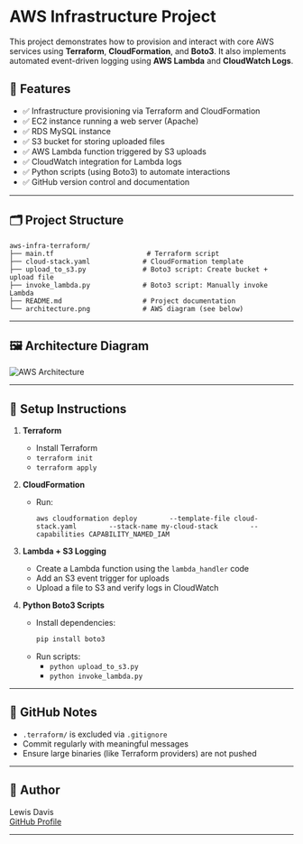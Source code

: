 # AWS Infrastructure Project

This project demonstrates how to provision and interact with core AWS services using **Terraform**, **CloudFormation**, and **Boto3**. It also implements automated event-driven logging using **AWS Lambda** and **CloudWatch Logs**.

## 📌 Features

- ✅ Infrastructure provisioning via Terraform and CloudFormation
- ✅ EC2 instance running a web server (Apache)
- ✅ RDS MySQL instance
- ✅ S3 bucket for storing uploaded files
- ✅ AWS Lambda function triggered by S3 uploads
- ✅ CloudWatch integration for Lambda logs
- ✅ Python scripts (using Boto3) to automate interactions
- ✅ GitHub version control and documentation

---

## 🗂 Project Structure

```
aws-infra-terraform/
├── main.tf                       # Terraform script
├── cloud-stack.yaml             # CloudFormation template
├── upload_to_s3.py              # Boto3 script: Create bucket + upload file
├── invoke_lambda.py             # Boto3 script: Manually invoke Lambda
├── README.md                    # Project documentation
└── architecture.png             # AWS diagram (see below)
```

---

## 🖼 Architecture Diagram

![AWS Architecture](architecture.png)

---

## 🚀 Setup Instructions

1. **Terraform**
   - Install Terraform
   - `terraform init`
   - `terraform apply`

2. **CloudFormation**
   - Run:
     ```
     aws cloudformation deploy        --template-file cloud-stack.yaml        --stack-name my-cloud-stack        --capabilities CAPABILITY_NAMED_IAM
     ```

3. **Lambda + S3 Logging**
   - Create a Lambda function using the `lambda_handler` code
   - Add an S3 event trigger for uploads
   - Upload a file to S3 and verify logs in CloudWatch

4. **Python Boto3 Scripts**
   - Install dependencies:
     ```bash
     pip install boto3
     ```
   - Run scripts:
     - `python upload_to_s3.py`
     - `python invoke_lambda.py`

---

## 📂 GitHub Notes

- `.terraform/` is excluded via `.gitignore`
- Commit regularly with meaningful messages
- Ensure large binaries (like Terraform providers) are not pushed

---

## 📎 Author

Lewis Davis  
[GitHub Profile](https://github.com/lewisdavisii)

---